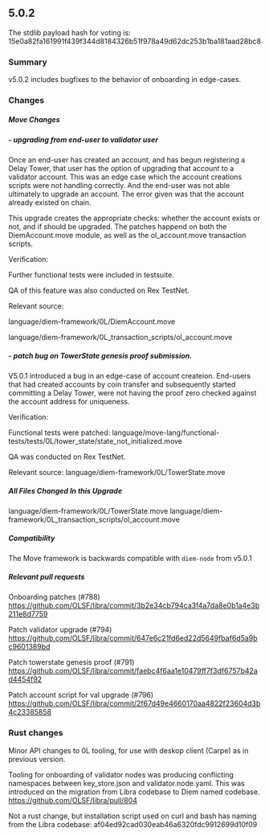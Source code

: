 ## 5.0.2

The stdlib payload hash for voting is: 15e0a82fa161991f439f344d8184326b51f978a49d62dc253b1ba181aad28bc8

### Summary
v5.0.2 includes bugfixes to the behavior of onboarding in edge-cases.

### Changes

##### Move Changes

##### - upgrading from end-user to validator user

Once an end-user has created an account, and has begun registering a Delay Tower, that user has the option of upgrading that account to a validator account. This was an edge case which the account creations scripts were not handling correctly. And the end-user was not able ultimately to upgrade an account. The error given was that the account already existed on chain.

This upgrade creates the appropriate checks: whether the account exists or not, and if should be upgraded.  The patches happend on both the DiemAccount.move module, as well as the ol_account.move transaction scripts. 

Verification:

Further functional tests were included in testsuite.

QA of this feature was also conducted on Rex TestNet.

Relevant source:

language/diem-framework/0L/DiemAccount.move

language/diem-framework/0L_transaction_scripts/ol_account.move


##### - patch bug on TowerState genesis proof submission.
V5.0.1 introduced a bug in an edge-case of account createion. End-users that had created accounts by coin transfer and subsequently started committing a Delay Tower, were not having the proof zero checked against the account address for uniqueness.

Verification:

Functional tests were patched: language/move-lang/functional-tests/tests/0L/tower_state/state_not_initialized.move 

QA was conducted on Rex TestNet.

Relevant source:
language/diem-framework/0L/TowerState.move

##### All Files Changed In this Upgrade
language/diem-framework/0L/TowerState.move
language/diem-framework/0L_transaction_scripts/ol_account.move

##### Compatibility
The Move framework is backwards compatible with `diem-node` from v5.0.1

##### Relevant pull requests
Onboarding patches (#788) 
https://github.com/OLSF/libra/commit/3b2e34cb794ca3f4a7da8e0b1a4e3b211e8d7759

Patch validator upgrade (#794)
https://github.com/OLSF/libra/commit/647e6c21fd6ed22d5649fbaf6d5a9bc9601389bd

Patch towerstate genesis proof (#791)
https://github.com/OLSF/libra/commit/faebc4f6aa1e10479ff7f3df6757b42ad4454f92

Patch account script for val upgrade (#796)
https://github.com/OLSF/libra/commit/2f67d49e4660170aa4822f23604d3b4c23385858

### Rust changes

Minor API changes to 0L tooling, for use with deskop client (Carpe) as in previous version.

Tooling for onboarding of validator nodes was producing conflicting namespaces between key_store.json and validator.node.yaml. This was introduced on the migration from Libra codebase to Diem named codebase. https://github.com/OLSF/libra/pull/804

Not a rust change, but installation script used on curl and bash has naming from the Libra codebase: af04ed92cad030eab46a6320fdc9912699d10f09


